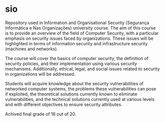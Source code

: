 # sio

Repository used in Information and Organisational Security (Segurança Informática e Nas Organizações) university course. The aim of this course is to provide an overview of the field of Computer Security, with a particular emphasis on security issues faced by organizations. These issues will be highlighted in terms of information security and infrastructure security (machines and networks).

The course will cover the basics of computer security, the definition of security policies, and their implementation using various security mechanisms. Additionally, ethical, legal, and social issues related to security in organizations will be addressed.

Students will acquire knowledge about the security vulnerabilities of networked computer systems, the problems these vulnerabilities can pose if exploited, the theoretical solutions currently known to eliminate vulnerabilities, and the technical solutions currently used at various levels and with different objectives to ensure security attributes.

Achived final grade of 16 out of 20.
